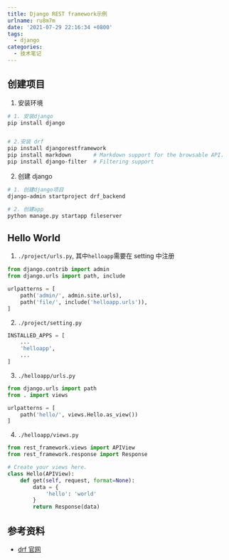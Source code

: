 ```yaml
---
title: Django REST framework示例
urlname: ru8m7m
date: '2021-07-29 22:16:34 +0800'
tags:
  - django
categories:
  - 技术笔记
---
```


## 创建项目

1. 安装环境

```bash
# 1. 安装django
pip install django


# 2.安装 drf
pip install djangorestframework
pip install markdown       # Markdown support for the browsable API.
pip install django-filter  # Filtering support

```

2. 创建 django

```bash
# 1. 创建django项目
django-admin startproject drf_backend

# 2. 创建app
python manage.py startapp fileserver
```

## Hello World

1. `./project/urls.py`, 其中`helloapp`需要在 setting 中注册

```python
from django.contrib import admin
from django.urls import path, include

urlpatterns = [
    path('admin/', admin.site.urls),
    path('file/', include('helloapp.urls')),
]
```

2. `./project/setting.py`

```python
INSTALLED_APPS = [
	...
    'helloapp',
    ...
]
```

3. `./helloapp/urls.py`

```python
from django.urls import path
from . import views

urlpatterns = [
    path('hello/', views.Hello.as_view())
]
```

4. `./helloapp/views.py`

```python
from rest_framework.views import APIView
from rest_framework.response import Response

# Create your views here.
class Hello(APIView):
    def get(self, request, format=None):
        data = {
            'hello': 'world'
        }
        return Response(data)
```

## 参考资料

- [drf 官网](https://www.django-rest-framework.org/)
